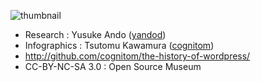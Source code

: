 ![thumbnail](https://raw.github.com/cognitom/the-history-of-wordpress/master/thumbnail.png)

* Research : Yusuke Ando ([yandod](https://github.com/yandod))* Infographics : Tsutomu Kawamura ([cognitom](https://github.com/cognitom))* http://github.com/cognitom/the-history-of-wordpress/
* CC-BY-NC-SA 3.0 : Open Source Museum